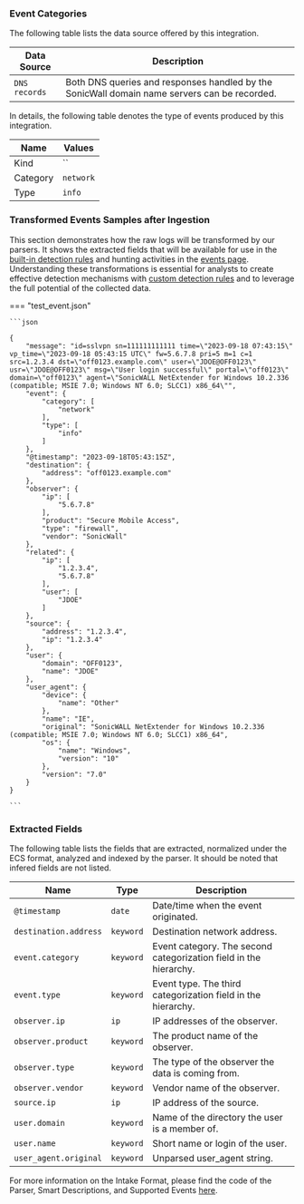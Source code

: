 
### Event Categories


The following table lists the data source offered by this integration.

| Data Source | Description                          |
| ----------- | ------------------------------------ |
| `DNS records` | Both DNS queries and responses handled by the SonicWall domain name servers can be recorded. |





In details, the following table denotes the type of events produced by this integration.

| Name | Values |
| ---- | ------ |
| Kind | `` |
| Category | `network` |
| Type | `info` |




### Transformed Events Samples after Ingestion

This section demonstrates how the raw logs will be transformed by our parsers. It shows the extracted fields that will be available for use in the [built-in detection rules](/docs/xdr/features/detect/rules_catalog) and hunting activities in the [events page](/docs/xdr/features/investigate/events). Understanding these transformations is essential for analysts to create effective detection mechanisms with [custom detection rules](/docs/xdr/features/detect/sigma) and to leverage the full potential of the collected data.

=== "test_event.json"

    ```json
	
    {
        "message": "id=sslvpn sn=111111111111 time=\"2023-09-18 07:43:15\" vp_time=\"2023-09-18 05:43:15 UTC\" fw=5.6.7.8 pri=5 m=1 c=1 src=1.2.3.4 dst=\"off0123.example.com\" user=\"JDOE@OFF0123\" usr=\"JDOE@OFF0123\" msg=\"User login successful\" portal=\"off0123\" domain=\"off0123\" agent=\"SonicWALL NetExtender for Windows 10.2.336 (compatible; MSIE 7.0; Windows NT 6.0; SLCC1) x86_64\"",
        "event": {
            "category": [
                "network"
            ],
            "type": [
                "info"
            ]
        },
        "@timestamp": "2023-09-18T05:43:15Z",
        "destination": {
            "address": "off0123.example.com"
        },
        "observer": {
            "ip": [
                "5.6.7.8"
            ],
            "product": "Secure Mobile Access",
            "type": "firewall",
            "vendor": "SonicWall"
        },
        "related": {
            "ip": [
                "1.2.3.4",
                "5.6.7.8"
            ],
            "user": [
                "JDOE"
            ]
        },
        "source": {
            "address": "1.2.3.4",
            "ip": "1.2.3.4"
        },
        "user": {
            "domain": "OFF0123",
            "name": "JDOE"
        },
        "user_agent": {
            "device": {
                "name": "Other"
            },
            "name": "IE",
            "original": "SonicWALL NetExtender for Windows 10.2.336 (compatible; MSIE 7.0; Windows NT 6.0; SLCC1) x86_64",
            "os": {
                "name": "Windows",
                "version": "10"
            },
            "version": "7.0"
        }
    }
    	
	```





### Extracted Fields

The following table lists the fields that are extracted, normalized under the ECS format, analyzed and indexed by the parser. It should be noted that infered fields are not listed.

| Name | Type | Description                |
| ---- | ---- | ---------------------------|
|`@timestamp` | `date` | Date/time when the event originated. |
|`destination.address` | `keyword` | Destination network address. |
|`event.category` | `keyword` | Event category. The second categorization field in the hierarchy. |
|`event.type` | `keyword` | Event type. The third categorization field in the hierarchy. |
|`observer.ip` | `ip` | IP addresses of the observer. |
|`observer.product` | `keyword` | The product name of the observer. |
|`observer.type` | `keyword` | The type of the observer the data is coming from. |
|`observer.vendor` | `keyword` | Vendor name of the observer. |
|`source.ip` | `ip` | IP address of the source. |
|`user.domain` | `keyword` | Name of the directory the user is a member of. |
|`user.name` | `keyword` | Short name or login of the user. |
|`user_agent.original` | `keyword` | Unparsed user_agent string. |



For more information on the Intake Format, please find the code of the Parser, Smart Descriptions, and Supported Events [here](https://github.com/SEKOIA-IO/intake-formats/tree/main/SonicWall/sonicwall-sma).